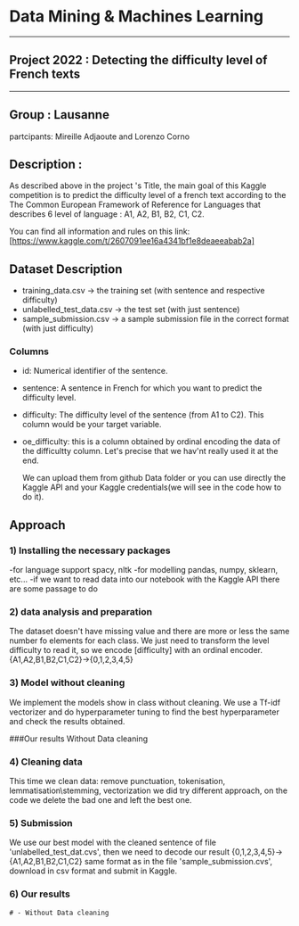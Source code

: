 
# Data Mining & Machines Learning
---
## Project 2022 : Detecting the difficulty level of French texts
---
## Group : Lausanne
partcipants: Mireille Adjaoute and Lorenzo Corno

## Description : 
As described above in the project 's Title, the main goal of this Kaggle competition is to predict the difficulty level of a french text according to the The Common European Framework of Reference for Languages that describes 6 level of language : A1, A2, B1, B2, C1, C2.

You can find all information and rules on this link:[https://www.kaggle.com/t/2607091ee16a4341bf1e8deaeeabab2a]


## Dataset Description
- training_data.csv -> the training set (with sentence and respective difficulty)
- unlabelled_test_data.csv -> the test set (with just sentence)
- sample_submission.csv -> a sample submission file in the correct format (with just difficulty)
### Columns
- id: Numerical identifier of the sentence.
- sentence: A sentence in French for which you want to predict the difficulty level.
- difficulty: The difficulty level of the sentence (from A1 to C2). This column would be your target variable.
- oe_difficulty: this is a column obtained by ordinal encoding the data of the difficultty column. Let's precise that we hav'nt really used it at the end.

  We can upload them from github Data folder or you can use directly the Kaggle API and your Kaggle credentials(we will see in the code how to do it).

## Approach
### 1) Installing the necessary packages 
-for language support spacy, nltk 
-for modelling pandas, numpy, sklearn, etc...
-if we want to read data into our notebook with the Kaggle API there are some passage to do
### 2) data analysis and preparation
The dataset doesn't have missing value and there are more or less the same number fo elements for each class. We just need to transform the level difficulty to read it, so we encode [difficulty] with an ordinal encoder.
  {A1,A2,B1,B2,C1,C2}->{0,1,2,3,4,5}
### 3) Model without cleaning
We implement the models show in class without cleaning. We use a Tf-idf vectorizer and do hyperparameter tuning to find the best hyperparameter and check the results obtained.

  ###Our results Without Data cleaning 
  
  
### 4) Cleaning data
This time we clean data: remove punctuation, tokenisation, lemmatisation\stemming, vectorization
we did try different approach, on the code we delete the bad one and left the best one.
### 5) Submission
We use our best model with the cleaned sentence of file 'unlabelled_test_dat.cvs', then we need to decode our result {0,1,2,3,4,5}->{A1,A2,B1,B2,C1,C2} same format as in the file 'sample_submission.cvs', download in csv format and submit in Kaggle.

### 6) Our results

    # - Without Data cleaning 
